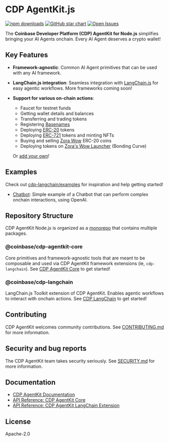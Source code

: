 # CDP AgentKit.js

[![npm downloads](https://img.shields.io/npm/dm/@coinbase/cdp-agentkit-core?style=flat-square)](https://www.npmjs.com/package/@coinbase/cdp-agentkit-core)
[![GitHub star chart](https://img.shields.io/github/stars/coinbase/cdp-agentkit-nodejs?style=flat-square)](https://star-history.com/#coinbase/cdp-agentkit-nodejs)
[![Open Issues](https://img.shields.io/github/issues-raw/coinbase/cdp-agentkit-nodejs?style=flat-square)](https://github.com/coinbase/cdp-agentkit-nodejs/issues)

The **Coinbase Developer Platform (CDP) AgentKit for Node.js** simplifies bringing your AI Agents onchain. Every AI Agent deserves a crypto wallet!

## Key Features
- **Framework-agnostic**: Common AI Agent primitives that can be used with any AI framework.
- **LangChain.js integration**: Seamless integration with [LangChain.js](https://js.langchain.com/docs/introduction/) for easy agentic workflows. More frameworks coming soon!
- **Support for various on-chain actions**:

  - Faucet for testnet funds
  - Getting wallet details and balances
  - Transferring and trading tokens
  - Registering [Basenames](https://www.base.org/names)
  - Deploying [ERC-20](https://www.coinbase.com/learn/crypto-glossary/what-is-erc-20) tokens
  - Deploying [ERC-721](https://www.coinbase.com/learn/crypto-glossary/what-is-erc-721) tokens and minting NFTs
  - Buying and selling [Zora Wow](https://wow.xyz/) ERC-20 coins
  - Deploying tokens on [Zora's Wow Launcher](https://wow.xyz/mechanics) (Bonding Curve)
  
  Or [add your own](./CONTRIBUTING.md#adding-an-action-to-agentkit-core)!

## Examples
Check out [cdp-langchain/examples](./cdp-langchain/examples) for inspiration and help getting started!
- [Chatbot](./cdp-langchain/examples/chatbot/README.md): Simple example of a Chatbot that can perform complex onchain interactions, using OpenAI.

## Repository Structure
CDP AgentKit Node.js is organized as a [monorepo](https://en.wikipedia.org/wiki/Monorepo) that contains multiple packages.

### @coinbase/cdp-agentkit-core
Core primitives and framework-agnostic tools that are meant to be composable and used via CDP AgentKit framework extensions (ie, `cdp-langchain`).
See [CDP AgentKit Core](./cdp-agentkit-core/README.md) to get started!

### @coinbase/cdp-langchain
LangChain.js Toolkit extension of CDP AgentKit. Enables agentic workflows to interact with onchain actions.
See [CDP LangChain](./cdp-langchain/README.md) to get started!

## Contributing
CDP AgentKit welcomes community contributions.
See [CONTRIBUTING.md](CONTRIBUTING.md) for more information.

## Security and bug reports
The CDP AgentKit team takes security seriously.
See [SECURITY.md](SECURITY.md) for more information.

## Documentation
- [CDP AgentKit Documentation](https://docs.cdp.coinbase.com/agentkit/docs/welcome)
- [API Reference: CDP AgentKit Core](https://coinbase.github.io/cdp-agentkit-nodejs/cdp-agentkit-core/index.html)
- [API Reference: CDP AgentKit LangChain Extension](https://coinbase.github.io/cdp-agentkit-nodejs/cdp-langchain/index.html)

## License

Apache-2.0
